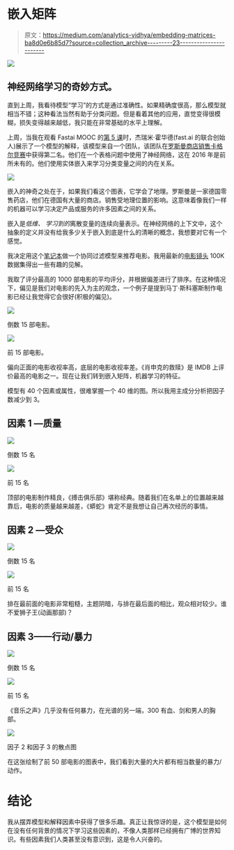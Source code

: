# 嵌入矩阵

> 原文：<https://medium.com/analytics-vidhya/embedding-matrices-ba8d0e6b85d7?source=collection_archive---------23----------------------->

![](img/f73b4811241bf0a74bbcaa22f7a52e9c.png)

## 神经网络学习的奇妙方式。

直到上周，我看待模型“学习”的方式是通过准确性。如果精确度很高，那么模型就相当不错；这种看法当然有助于分类问题。但是看着其他的应用，直觉变得很模糊，损失变得越来越低，我只能在非常基础的水平上理解。

上周，当我在观看 Fastai MOOC 的[第 5 课](https://course.fast.ai/videos/?lesson=5)时，杰瑞米·霍华德(fast.ai 的联合创始人)展示了一个模型的解释，该模型来自一个团队，该团队在[罗斯曼商店销售卡格尔竞赛](https://www.kaggle.com/c/rossmann-store-sales)中获得第二名。他们在一个表格问题中使用了神经网络，这在 2016 年是前所未有的。他们使用实体嵌入来学习分类变量之间的内在关系。

![](img/417cdaa8e69321b44e223b20be38831e.png)

嵌入的神奇之处在于，如果我们看这个图表，它学会了地理。罗斯曼是一家德国零售药店，他们在德国有大量的商店。销售受地理位置的影响。这意味着像我们一样的机器可以学习决定产品或服务的许多因素之间的关系。

嵌入是*低维、* *学习到的*离散变量的连续向量表示。在神经网络的上下文中，这个抽象的定义并没有给我多少关于嵌入到底是什么的清晰的概念，我想要对它有一个感觉。

我决定用这个[笔记本](https://nbviewer.jupyter.org/github/fastai/course-v3/blob/master/nbs/dl1/lesson4-collab.ipynb)做一个协同过滤模型来推荐电影。我用最新的[电影镜头](https://grouplens.org/datasets/movielens/) 100K 数据集得出一些有趣的见解。

我取了评分最高的 1000 部电影的平均评分，并根据偏差进行了排序。在这种情况下，偏见是我们对电影的先入为主的观念，一个例子是提到马丁·斯科塞斯制作电影已经让我觉得它会很好(积极的偏见)。

![](img/9284f6b20880fafa57e4de42ce6ad8f7.png)

倒数 15 部电影。

![](img/f90be60b93c58d022841e7ef09075c61.png)

前 15 部电影。

偏向正面的电影收视率高，底层的电影收视率差。《肖申克的救赎》是 IMDB 上评价最高的电影之一。现在让我们转到嵌入矩阵，机器学习的特征。

模型有 40 个因素或属性，很难掌握一个 40 维的图。所以我用主成分分析把因子数减少到 3。

## 因素 1 —质量

![](img/209e583be70d1341c0e78228fb177f8d.png)

倒数 15 名

![](img/ae8da1c5d3bfef59b5cc60026200d398.png)

前 15 名

顶部的电影制作精良，《搏击俱乐部》堪称经典。随着我们在名单上的位置越来越靠后，电影的质量越来越差，《蟒蛇》肯定不是我想让自己再次经历的事情。

## 因素 2 —受众

![](img/467b74779868fccfb06ae8593ca978d9.png)

倒数 15 名

![](img/7b8300b8b506c519f6e8e63fcf7a7394.png)

前 15 名

排在最前面的电影非常粗糙，主题阴暗，与排在最后面的相比，观众相对较少。谁不爱狮子王(动画那部)？

## 因素 3——行动/暴力

![](img/9eb9e5cb52d5e3fbf598c28477a52468.png)

倒数 15 名

![](img/5629b4415e8024b88bb6f616b6ea175b.png)

前 15 名

《音乐之声》几乎没有任何暴力，在光谱的另一端，300 有血、剑和男人的胸部。

![](img/c45d1af6be7501f62a9ceb975644bef5.png)

因子 2 和因子 3 的散点图

在这张绘制了前 50 部电影的图表中，我们看到大量的大片都有相当数量的暴力/动作。

# 结论

我从摆弄模型和解释因素中获得了很多乐趣。真正让我惊讶的是，这个模型是如何在没有任何背景的情况下学习这些因素的，不像人类那样已经拥有广博的世界知识。有些因素我们人类甚至没有意识到，这是令人兴奋的。